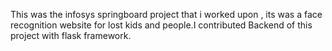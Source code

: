 This was the infosys springboard project that i worked upon , its was a face recognition website for lost kids and people.I contributed Backend of this project with flask framework.
